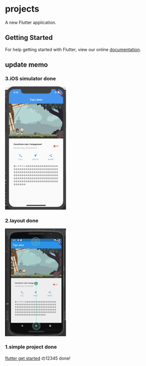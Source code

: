 # projects

A new Flutter application.

## Getting Started

For help getting started with Flutter, view our online
[documentation](https://flutter.io/).

## update memo

### 3.iOS simulator done
<img src="https://github.com/ATUMARO/learning_firstFlutter/blob/screenshot/screenshot/ios_screenshot.png" alt="drawing" width="200px"/>

### 2.layout done
<img src="https://github.com/ATUMARO/learning_firstFlutter/blob/screenshot/screenshot/layout.png" alt="drawing" width="200px"/>

### 1.simple project done
[flutter get started](https://flutter.io/get-started/learn-more/)
の12345 done!






